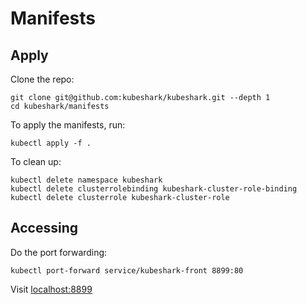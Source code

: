 # Manifests

## Apply

Clone the repo:

```shell
git clone git@github.com:kubeshark/kubeshark.git --depth 1
cd kubeshark/manifests
```

To apply the manifests, run:

```shell
kubectl apply -f .
```

To clean up:

```shell
kubectl delete namespace kubeshark
kubectl delete clusterrolebinding kubeshark-cluster-role-binding
kubectl delete clusterrole kubeshark-cluster-role
```

## Accessing

Do the port forwarding:

```shell
kubectl port-forward service/kubeshark-front 8899:80
```

Visit [localhost:8899](http://localhost:8899)
